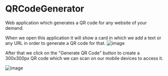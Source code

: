 # QRCodeGenerator
Web application which generates a QR code for any website of your demand.

When we open this application it will show a card in which we add a text or any URL in order to generate a QR code for that.
![image](https://github.com/brzTudor/QRCodeGenerator/assets/100021158/2629448d-e5a1-442f-a382-858e2028ba5f)

After that we click on the "Generate QR Code" button to create a 300x300px QR code which we can scan on our mobile devices to access it.

![image](https://github.com/brzTudor/QRCodeGenerator/assets/100021158/1d20efb3-3b2e-49f0-b08c-983ad9f7b17f)
